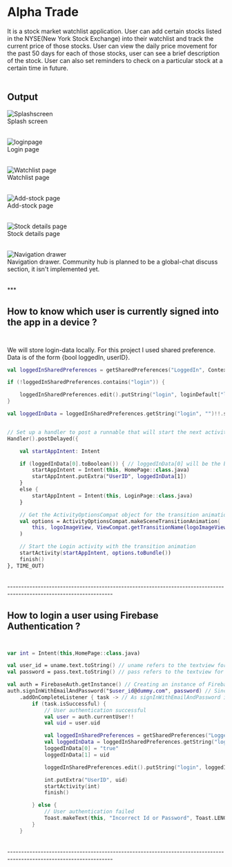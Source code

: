 # Alpha Trade<br>
It is a stock market watchlist application. User can add certain stocks listed in the NYSE(New York Stock Exchange) into their watchlist and track the current price of those stocks. User can view the daily price movement for the past 50 days for each of those stocks, user can see a brief description of the stock. User can also set reminders to check on a particular stock at a certain time in future.<br><br>

## Output<br>

![Splashscreen](img-github/0.png)<br>
Splash screen<br><br>

![loginpage](img-github/1.png)<br>
Login page<br><br>

![Watchlist page](img-github/2.png)<br>
Watchlist page<br><br>

![Add-stock page](img-github/4.png)<br>
Add-stock page<br><br>

![Stock details page](img-github/5.png)<br>
Stock details page<br><br>

![Navigation drawer](img-github/3.png)<br>
Navigation drawer. Community hub is planned to be a global-chat discuss section, it isn't implemented yet.

<br>
***
<br>

## How to know which user is currently signed into the app in a device ?<br><br>
We will store login-data locally. For this project I used shared preference. Data is of the form {bool loggedIn, userID}.<br>
```kotlin
val loggedInSharedPreferences = getSharedPreferences("LoggedIn", Context.MODE_PRIVATE)

if (!loggedInSharedPreferences.contains("login")) {

    loggedInSharedPreferences.edit().putString("login", loginDefault["login"]).apply() // To create LoggedIn sharedPreference if it doesn't exist
}

val loggedInData = loggedInSharedPreferences.getString("login", "")!!.split(", ").toMutableList() // Data is stored as ", " separated string, so we convert it into a list.


// Set up a handler to post a runnable that will start the next activity after a delay
Handler().postDelayed({

    val startAppIntent: Intent

    if (loggedInData[0].toBoolean()) { // loggedInData[0] will be the boolean indicating whether someone is already logged in or not
        startAppIntent = Intent(this, HomePage::class.java)
        startAppIntent.putExtra("UserID", loggedInData[1])
    }
    else {
        startAppIntent = Intent(this, LoginPage::class.java)
    }

    // Get the ActivityOptionsCompat object for the transition animation
    val options = ActivityOptionsCompat.makeSceneTransitionAnimation(
        this, logoImageView, ViewCompat.getTransitionName(logoImageView)!!
    )

    // Start the Login activity with the transition animation
    startActivity(startAppIntent, options.toBundle())
    finish()
}, TIME_OUT)
```
<br>
--------------------------------------------------------------------------------------------------------------------
<br>

## How to login a user using Firebase Authentication ?<br><br>

```kotlin
var int = Intent(this,HomePage::class.java)

val user_id = uname.text.toString() // uname refers to the textview for username in login page
val password = pass.text.toString() // pass refers to the textview for password in login page

val auth = FirebaseAuth.getInstance() // Creating an instance of Firebase Authentication
auth.signInWithEmailAndPassword("$user_id@dummy.com", password) // Since this function allows login with email and password only, and as we have username instead of email. We pass in our username in the form of a dummy email
    .addOnCompleteListener { task -> // As signInWithEmailAndPassword is an asynchronous function, we will have to do all our next steps inside a call-back function
        if (task.isSuccessful) {
            // User authentication successful
            val user = auth.currentUser!!
            val uid = user.uid

            val loggedInSharedPreferences = getSharedPreferences("LoggedIn", Context.MODE_PRIVATE)
            val loggedInData = loggedInSharedPreferences.getString("login", "")!!.split(", ").toMutableList()
            loggedInData[0] = "true"
            loggedInData[1] = uid

            loggedInSharedPreferences.edit().putString("login", loggedInData.joinToString(", ")).apply()

            int.putExtra("UserID", uid)
            startActivity(int)
            finish()

        } else {
            // User authentication failed
            Toast.makeText(this, "Incorrect Id or Password", Toast.LENGTH_SHORT).show()
        }
    }
```
<br>
--------------------------------------------------------------------------------------------------------------------
<br>
